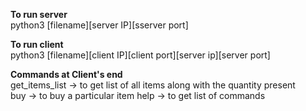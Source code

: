 <strong>To run server</strong><br>
python3 [filename][server IP][sserver port]

<strong>To run client</strong><br>
python3 [filename][client IP][client port][server ip][server port]

<strong>Commands at Client's end</strong><br>
get_items_list -> to get list of all items along with the quantity present<br>
buy -> to buy a particular item
help -> to get list of commands